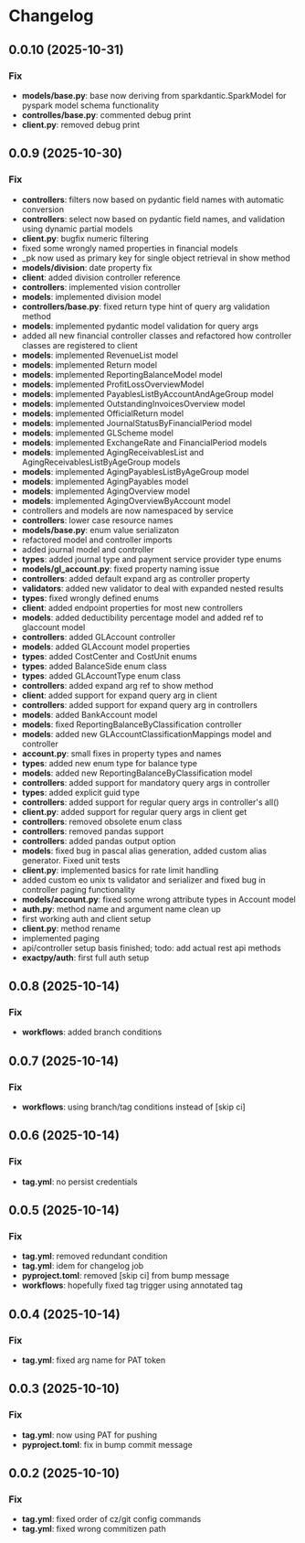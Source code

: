 # Changelog

## 0.0.10 (2025-10-31)

### Fix

- **models/base.py**: base now deriving from sparkdantic.SparkModel for pyspark model schema functionality
- **controlles/base.py**: commented debug print
- **client.py**: removed debug print

## 0.0.9 (2025-10-30)

### Fix

- **controllers**: filters now based on pydantic field names with automatic conversion
- **controllers**: select now based on pydantic field names, and validation using dynamic partial models
- **client.py**: bugfix numeric filtering
- fixed some wrongly named properties in financial models
- _pk now used as primary key for single object retrieval in show method
- **models/division**: date property fix
- **client**: added division controller reference
- **controllers**: implemented vision controller
- **models**: implemented division model
- **controllers/base.py**: fixed return type hint of query arg validation method
- **models**: implemented pydantic model validation for query args
- added all new financial controller classes and refactored how controller classes are registered to client
- **models**: implemented RevenueList model
- **models**: implemented Return model
- **models**: implemented ReportingBalanceModel model
- **models**: implemented ProfitLossOverviewModel
- **models**: implemented PayablesListByAccountAndAgeGroup model
- **models**: implemented OutstandingInvoicesOverview model
- **models**: implemented OfficialReturn model
- **models**: implemented JournalStatusByFinancialPeriod model
- **models**: implemented GLScheme model
- **models**: implemented ExchangeRate and FinancialPeriod models
- **models**: implemented AgingReceivablesList and AgingReceivablesListByAgeGroup models
- **models**: implemented AgingPayablesListByAgeGroup model
- **models**: implemented AgingPayables model
- **models**: implemented AgingOverview model
- **models**: implemented AgingOverviewByAccount model
- controllers and models are now namespaced by service
- **controllers**: lower case resource names
- **models/base.py**: enum value serializaton
- refactored model and controller imports
- added journal model and controller
- **types**: added journal type and payment service provider type enums
- **models/gl_account.py**: fixed property naming issue
- **controllers**: added default expand arg as controller property
- **validators**: added new validator to deal with expanded nested results
- **types**: fixed wrongly defined enums
- **client**: added endpoint properties for most new controllers
- **models**: added deductibility percentage model and added ref to glaccount model
- **controllers**: added GLAccount controller
- **models**: added GLAccount model properties
- **types**: added CostCenter and CostUnit enums
- **types**: added BalanceSide enum class
- **types**: added GLAccountType enum class
- **controllers**: added expand arg ref to show method
- **client**: added support for expand query arg in client
- **controllers**: added support for expand query arg in controllers
- **models**: added BankAccount model
- **models**: fixed ReportingBalanceByClassification controller
- **models**: added new GLAccountClassificationMappings model and controller
- **account.py**: small fixes in property types and names
- **types**: added new enum type for balance type
- **models**: added new ReportingBalanceByClassification model
- **controllers**: added support for mandatory query args in controller
- **types**: added explicit guid type
- **controllers**: added support for regular query args in controller's all()
- **client.py**: added support for regular query args in client get
- **controllers**: removed obsolete enum class
- **controllers**: removed pandas support
- **controllers**: added pandas output option
- **models**: fixed bug in pascal alias generation, added custom alias generator. Fixed unit tests
- **client.py**: implemented basics for rate limit handling
- added custom eo unix ts validator and serializer and fixed bug in controller paging functionality
- **models/account.py**: fixed some wrong attribute types in Account model
- **auth.py**: method name and argument name clean up
- first working auth and client setup
- **client.py**: method rename
- implemented paging
- api/controller setup basis finished; todo: add actual rest api methods
- **exactpy/auth**: first full auth setup

## 0.0.8 (2025-10-14)

### Fix

- **workflows**: added branch conditions

## 0.0.7 (2025-10-14)

### Fix

- **workflows**: using branch/tag conditions instead of [skip ci]

## 0.0.6 (2025-10-14)

### Fix

- **tag.yml**: no persist credentials

## 0.0.5 (2025-10-14)

### Fix

- **tag.yml**: removed redundant condition
- **tag.yml**: idem for changelog job
- **pyproject.toml**: removed [skip ci] from bump message
- **workflows**: hopefully fixed tag trigger using annotated tag

## 0.0.4 (2025-10-14)

### Fix

- **tag.yml**: fixed arg name for PAT token

## 0.0.3 (2025-10-10)

### Fix

- **tag.yml**: now using PAT for pushing
- **pyproject.toml**: fix in bump commit message

## 0.0.2 (2025-10-10)

### Fix

- **tag.yml**: fixed order of cz/git config commands
- **tag.yml**: fixed wrong commitizen path
